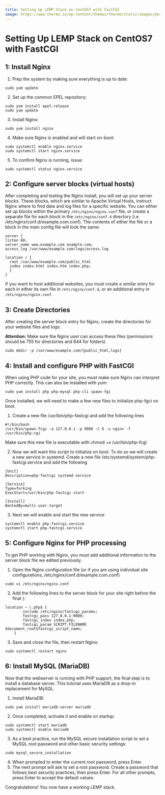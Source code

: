 ```yaml
---
title: Setting Up LEMP Stack on CentOS7 with FastCGI
image: https://www.thermo.io/wp-content/themes/thermo/static/images/perks-2.svg
---
```


# Setting Up LEMP Stack on CentOS7 with FastCGI
## 1: Install Nginx
1. Prep the system by making sure everything is up to date:
```
sudo yum update
```
2. Set up the common EPEL repository:
```
sudo yum install epel-release
sudo yum update
```
3. Install Nginx:
```
sudo yum install nginx
```
4. Make sure Nginx is enabled and will start on-boot:
```
sudo systemctl enable nginx.service
sudo systemctl start nginx.service
```
5. To confirm Nginx is running, issue:
```
sudo systemctl status nginx.service
```
## 2: Configure server blocks (virtual hosts)
After completing and testing the Nginx install, you will set up your server blocks. These blocks, which are similar to Apache Virtual Hosts, instruct Nginx where to find data and log files for a specific website.
You can either set up blocks within the primary `/etc/nginx/nginx.conf` file, or create a separate file for each block in the `/etc/nginx/conf.d` directory (i.e. /etc/nginx/conf.d/example.com.conf). The contents of either the file or a block in the main config file will look the same:
```
server {
listen 80;
server_name www.example.com example.com;
access_log /var/www/example.com/logs/access.log

location / {
  root /var/www/example.com/public_html
  index index.html index.htm index.php;
  }
}
```
If you want to host additional websites, you must create a similar entry for each in either its own file in `/etc/nginx/conf.d`, or an additional entry in `/etc/nginx/nginx.conf`.
## 3: Create Directories
After creating the server block entry for Nginx, create the directories for your website files and logs:

**Attention:** Make sure the Nginx user can access these files (permissions should be 755 for directories and 644 for folders)
```
sudo mkdir -p /var/www/example.com/{public_html,logs}
```
## 4: Install and configure PHP with FastCGI
When using PHP code for your site, you must make sure Nginx can interpret PHP correctly. This can also be installed with yum:
```
sudo yum install php php-mysql php-cli spawn-fgi
```
Once installed, we will need to make a few new files to initialize php-fgci on boot.

1. Create a new file /usr/bin/php-fastcgi and add the following lines
```
#!/bin/bash
/usr/bin/spawn-fcgi -a 127.0.0.1 -p 9000 -C 6 -u nginx -f /usr/bin/php-cgi

```
Make sure this new file is executable with chmod +x /usr/bin/php-fcgi

2. Now we will want this script to initialize on boot. To do so we will create a new service in systemd. Create a new file /etc/systemd/system/php-fastcgi.service and add the following
```
[Unit]
Description=php-fastcgi systemd service

[Service]
Type=forking
ExecStart=/usr/bin/php-fastcgi start

[Install]
WantedBy=multi-user.target
```
3. Next we will enable and start the new service
```
systemctl enable php-fastcgi.service
systemctl start php-fastcgi.service
```

## 5: Configure Nginx for PHP processing
To get PHP working with Nginx, you must add additional information to the server block file we edited previously.
1. Open the Nginx configuration file (or if you are using individual site configurations, /etc/nginx/conf.d/example.com.conf)
```
sudo vi /etc/nginx/nginx.conf
```
2. Add the following lines to the server block for your site right before the final `}`:
```
location ~ \.php$ {
        include /etc/nginx/fastcgi_params;
        fastcgi_pass 127.0.0.1:9000;
        fastcgi_index index.php;
        fastcgi_param SCRIPT_FILENAME $document_root$fastcgi_script_name;
    }
```
3. Save and close the file, then restart Nginx:
```
sudo systemctl restart nginx
```
## 6: Install MySQL (MariaDB)
Now that the webserver is running with PHP support, the final step is to install a database server. This tutorial uses MariaDB as a drop-in replacement for MySQL.
1. Install MariaDB:
```
sudo yum install mariadb-server mariadb
```
2. Once completed, activate it and enable on startup:
```
sudo systemctl start mariadb
sudo systemctl enable mariadb
```
3. As a best practice, run the MySQL secure installation script to set a MySQL root password and other basic security settings:
```
sudo mysql_secure_installation
```
4. When prompted to enter the current root password, press Enter.
5. The next prompt will ask to set a root password. Create a password that follows best security practices, then press Enter. For all other prompts, press Enter to accept the default values.

Congratulations! You now have a working LEMP stack.
